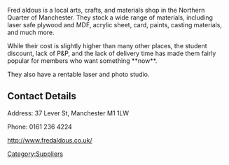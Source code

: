Fred aldous is a local arts, crafts, and materials shop in the Northern
Quarter of Manchester. They stock a wide range of materials, including
laser safe plywood and MDF, acrylic sheet, card, paints, casting
materials, and much more.

While their cost is slightly higher than many other places, the student
discount, lack of P&P, and the lack of delivery time has made them
fairly popular for members who want something \*\*now\*\*.

They also have a rentable laser and photo studio.

Contact Details
---------------

Address: 37 Lever St, Manchester M1 1LW

Phone: 0161 236 4224

<http://www.fredaldous.co.uk/>

[Category:Suppliers](Category:Suppliers "wikilink")